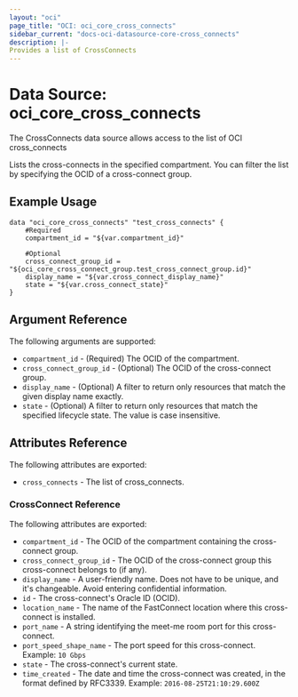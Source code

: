 ```yaml
---
layout: "oci"
page_title: "OCI: oci_core_cross_connects"
sidebar_current: "docs-oci-datasource-core-cross_connects"
description: |-
Provides a list of CrossConnects
---
```

# Data Source: oci_core_cross_connects
The CrossConnects data source allows access to the list of OCI cross_connects

Lists the cross-connects in the specified compartment. You can filter the list
by specifying the OCID of a cross-connect group.


## Example Usage

```hcl
data "oci_core_cross_connects" "test_cross_connects" {
	#Required
	compartment_id = "${var.compartment_id}"

	#Optional
	cross_connect_group_id = "${oci_core_cross_connect_group.test_cross_connect_group.id}"
	display_name = "${var.cross_connect_display_name}"
	state = "${var.cross_connect_state}"
}
```

## Argument Reference

The following arguments are supported:

* `compartment_id` - (Required) The OCID of the compartment.
* `cross_connect_group_id` - (Optional) The OCID of the cross-connect group.
* `display_name` - (Optional) A filter to return only resources that match the given display name exactly. 
* `state` - (Optional) A filter to return only resources that match the specified lifecycle state. The value is case insensitive. 


## Attributes Reference

The following attributes are exported:

* `cross_connects` - The list of cross_connects.

### CrossConnect Reference

The following attributes are exported:

* `compartment_id` - The OCID of the compartment containing the cross-connect group.
* `cross_connect_group_id` - The OCID of the cross-connect group this cross-connect belongs to (if any).
* `display_name` - A user-friendly name. Does not have to be unique, and it's changeable. Avoid entering confidential information. 
* `id` - The cross-connect's Oracle ID (OCID).
* `location_name` - The name of the FastConnect location where this cross-connect is installed.
* `port_name` - A string identifying the meet-me room port for this cross-connect.
* `port_speed_shape_name` - The port speed for this cross-connect.  Example: `10 Gbps` 
* `state` - The cross-connect's current state.
* `time_created` - The date and time the cross-connect was created, in the format defined by RFC3339.  Example: `2016-08-25T21:10:29.600Z` 

